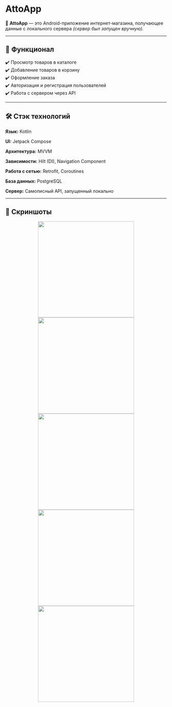 # AttoApp

🛒 **AttoApp** — это Android-приложение интернет-магазина, получающее данные с локального сервера *(сервер был запущен вручную).*

---

## 🚀 Функционал  

✔️ Просмотр товаров в каталоге  
✔️ Добавление товаров в корзину  
✔️ Оформление заказа  
✔️ Авторизация и регистрация пользователей  
✔️ Работа с сервером через API  

---

## 🛠 Стэк технологий  

**Язык:** Kotlin  

**UI:** Jetpack Compose  

**Архитектура:** MVVM

**Зависимости:** Hilt (DI), Navigation Component  

**Работа с сетью:** Retrofit, Coroutines  

**База данных:** PostgreSQL  

**Сервер:** Самописный API, запущенный локально  

---

## 📸 Скриншоты  

<p align="center">
  <img src="https://github.com/user-attachments/assets/00065312-43f0-4855-873d-f5873eb27ee7" width="300"/>
  <img src="https://github.com/user-attachments/assets/9a4741f9-a1f2-4ce7-b9f1-1e9e5029de84" width="300"/>
  <img src="https://github.com/user-attachments/assets/5911442e-fe6c-408a-aab0-f64a45125466" width="300"/>
  <img src="https://github.com/user-attachments/assets/5e6a1eb4-7bed-41d8-bf4f-f29a39b3aa8d" width="300"/>
  <img src="https://github.com/user-attachments/assets/79eaa669-ce72-4380-8472-ab8b68fb4d21" width="300"/>
</p>
